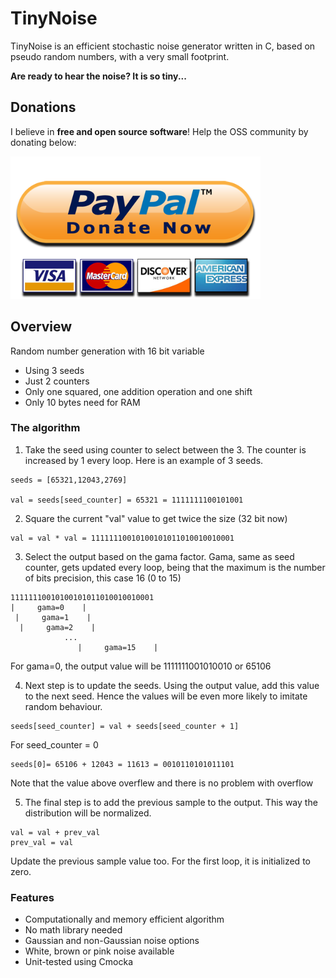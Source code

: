 # TinyNoise

TinyNoise is an efficient stochastic noise generator written in C, based on pseudo random numbers, with a very small footprint.

**Are ready to hear the noise? It is so tiny...**

## Donations

I believe in **free and open source software**! Help the OSS community by donating below:

[<img src="img/paypal_button.png" width="400" height="228">](https://www.paypal.com/donate/?hosted_button_id=AMFZ83MA4Z3RA)

## Overview

Random number generation with 16 bit variable
* Using 3 seeds
* Just 2 counters
* Only one squared, one addition operation and one shift
* Only 10 bytes need for RAM

### The algorithm

1. Take the seed using counter to select between the 3. The counter is increased by 1 every loop. Here is an example of 3 seeds.

```
seeds = [65321,12043,2769]

val = seeds[seed_counter] = 65321 = 1111111100101001
```

2. Square the current "val"  value to get twice the size (32 bit now)

```
val = val * val = 11111110010100101011010010010001
```

3. Select the output based on the gama factor. Gama, same as seed counter, gets updated every loop, being that the maximum is the number of bits precision, this case 16 (0 to 15)

```
11111110010100101011010010010001
|     gama=0    |
 |     gama=1    |
  |     gama=2    |
            ...
               |     gama=15    |
```

For gama=0, the output value will be 1111111001010010 or 65106

4. Next step is to update the seeds. Using the output value, add this value to the next seed. Hence the values will be even more likely to imitate random behaviour. 

```
seeds[seed_counter] = val + seeds[seed_counter + 1]
```

For seed_counter = 0

```
seeds[0]= 65106 + 12043 = 11613 = 0010110101011101
```

Note that the value above overflew and there is no problem with overflow

5. The final step is to add the previous sample to the output. This way the distribution will be normalized.

```
val = val + prev_val
prev_val = val
```

Update the previous sample value too. For the first loop, it is initialized to zero.

### Features

* Computationally and memory efficient algorithm 
* No math library needed
* Gaussian and non-Gaussian noise options
* White, brown or pink noise available
* Unit-tested using Cmocka

